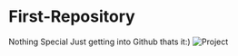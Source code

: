 # First-Repository


Nothing Special Just getting into Github thats it:)
![Project](https://phpgurukul.com/wp-content/uploads/2022/06/ocmms-project-main.png)
